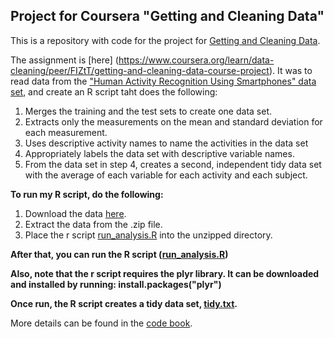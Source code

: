 ## Project for Coursera "Getting and Cleaning Data"

This is a repository with code for the project for [Getting and Cleaning Data](https://www.coursera.org/course/getdata).

The assignment is [here] (https://www.coursera.org/learn/data-cleaning/peer/FIZtT/getting-and-cleaning-data-course-project). It was to read data from the ["Human Activity Recognition Using Smartphones" data set](http://archive.ics.uci.edu/ml/datasets/Human+Activity+Recognition+Using+Smartphones), and create an R script taht does the following:
1. Merges the training and the test sets to create one data set.
2. Extracts only the measurements on the mean and standard deviation for each measurement.
3. Uses descriptive activity names to name the activities in the data set
4. Appropriately labels the data set with descriptive variable names.
5. From the data set in step 4, creates a second, independent tidy data set with the average of each variable for each activity and each subject.

**To run my R script, do the following:**

1. Download the data [here](https://d396qusza40orc.cloudfront.net/getdata%2Fprojectfiles%2FUCI%20HAR%20Dataset.zip).
2. Extract the data from the .zip file.
3. Place the r script [run_analysis.R](run_analysis.R) into the unzipped directory.

**After that, you can run the R script ([run_analysis.R](run_analysis.R))**

**Also, note that the r script requires the plyr library. It can be downloaded and installed by running: install.packages("plyr")**

**Once run, the R script creates a tidy data set, [tidy.txt](tidy.txt).**

More details can be found in the [code book](CodeBook.md).